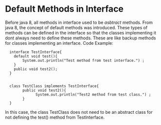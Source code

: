 Default Methods in Interface
============================

Before java 8, all methods in interface used to be *asbtract* methods. 
From java 8, the concept of default methods was introduced. These types of methods can be defined in the interface so that the classes implementing it dont always need to define these methods.
These are like backup methods for classes implementing an interface.
Code Example:

      interface TestInterface{
        default void test(){
            System.out.println("Test method from test interface.") ;
        }
        public void test2();
      }
      
      
      class TestClass implements TestInterface{
            public void test2(){
                  System.out.println("Test2 method from test class.") ;
            }
      }
      
      
In this case, the class TestClass does not need to be an abstract class for not defining the test() method from TestInterface.      
      
